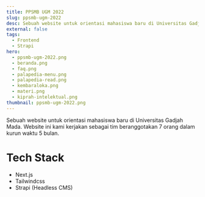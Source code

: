 ```yaml
---
title: PPSMB UGM 2022
slug: ppsmb-ugm-2022
desc: Sebuah website untuk orientasi mahasiswa baru di Universitas Gadjah Mada.
external: false
tags:
  - Frontend
  - Strapi
hero:
  - ppsmb-ugm-2022.png
  - beranda.png
  - faq.png
  - palapedia-menu.png
  - palapedia-read.png
  - kembaraloka.png
  - materi.png
  - kiprah-intelektual.png
thumbnail: ppsmb-ugm-2022.png
---
```


Sebuah website untuk orientasi mahasiswa baru di Universitas Gadjah Mada. Website ini kami kerjakan sebagai tim beranggotakan 7 orang dalam kurun waktu 5 bulan.

# Tech Stack

- Next.js
- Tailwindcss
- Strapi (Headless CMS)
